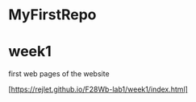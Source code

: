 # MyFirstRepo

# week1
first web pages of the website

[https://rejlet.github.io/F28Wb-lab1/week1/index.html]
